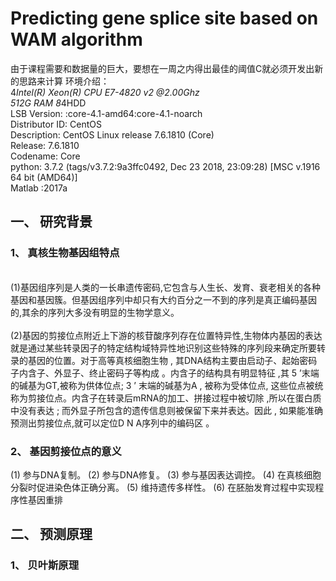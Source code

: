 # Predicting gene splice site based on WAM algorithm
由于课程需要和数据量的巨大，要想在一周之内得出最佳的阈值C就必须开发出新的思路来计算
环境介绍：  
4*Intel(R) Xeon(R) CPU E7-4820 v2 @2.00Ghz  
512G RAM  8*4HDD  
LSB Version:	:core-4.1-amd64:core-4.1-noarch  
Distributor ID:	CentOS  
Description:	CentOS Linux release 7.6.1810 (Core)  
Release:   	7.6.1810  
Codename:	Core  
python: 3.7.2 (tags/v3.7.2:9a3ffc0492, Dec 23 2018, 23:09:28) [MSC v.1916 64 bit (AMD64)]  
Matlab :2017a  

## 一、  研究背景
### 1、	真核生物基因组特点
<br>(1)基因组序列是人类的一长串遗传密码,它包含与人生长、发育、衰老相关的各种基因和基因簇。但基因组序列中却只有大约百分之一不到的序列是真正编码基因的,其余的序列大多没有明显的生物学意义。<br>
<br>(2)基因的剪接位点附近上下游的核苷酸序列存在位置特异性,生物体内基因的表达就是通过某些转录因子的特定结构域特异性地识别这些特殊的序列段来确定所要转录的基因的位置。对于高等真核细胞生物 , 其DNA结构主要由启动子、起始密码子内含子、外显子、终止密码子等构成 。内含子的结构具有明显特征 ,其 5 ’末端的碱基为GT,被称为供体位点; 3 ’ 末端的碱基为A , 被称为受体位点, 这些位点被统称为剪接位点。内含子在转录后mRNA的加工、拼接过程中被切除 ,所以在蛋白质中没有表达 ; 而外显子所包含的遗传信息则被保留下来并表达。因此 , 如果能准确预测出剪接位点,就可以定位D N A序列中的编码区 。<br>
### 2、	基因剪接位点的意义
(1)	参与DNA复制。
(2)	参与DNA修复。
(3)	参与基因表达调控。
(4)	在真核细胞分裂时促进染色体正确分离。
(5)	维持遗传多样性。
(6)	在胚胎发育过程中实现程序性基因重排


## 二、	预测原理
### 1、  贝叶斯原理
